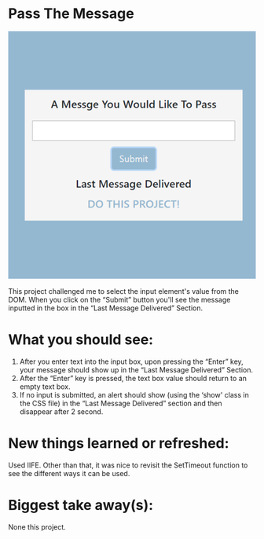 # Pass The Message

![Image showing how Pass the message looks like](preview/pass-the-message-javascript-project.png)


This project challenged me to select the input element's value from the DOM. When you click on the “Submit” button you'll see the message inputted in the box in the “Last Message Delivered” Section. 

# What you should see:
1. After you enter text into the input box, upon pressing the “Enter” key, your message should show up in the “Last Message Delivered” Section.
2. After the “Enter” key is pressed, the text box value should return to an empty text box.
3. If no input is submitted, an alert should show (using the ‘show' class in the CSS file) in the “Last Message Delivered” section and then disappear after 2 second.

# New things learned or refreshed:
Used IIFE. Other than that, it was nice to revisit the SetTimeout function to see the different ways it can be used.

# Biggest take away(s): 
None this project.
